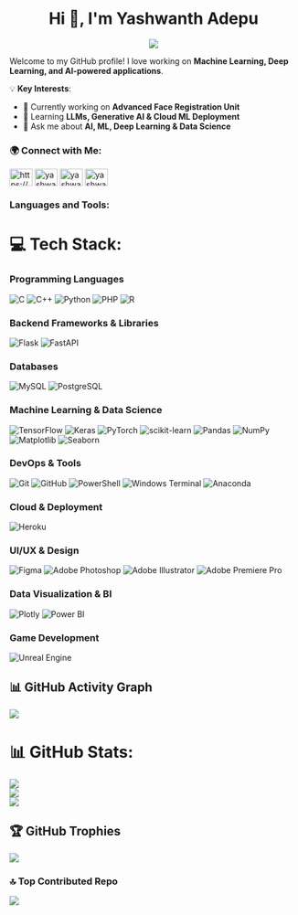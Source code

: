 <h1 align="center">Hi 👋, I'm Yashwanth Adepu</h1>  
<p align="center">
  <a href="https://github.com/darkunquie">
    <img src="https://readme-typing-svg.herokuapp.com?size=20&width=500&lines=AI/ML+Developer+|+Software+Engineer;Data+Science+|+Python;Tech+Enthusiast" />
  </a>
</p>

Welcome to my GitHub profile! I love working on **Machine Learning, Deep Learning, and AI-powered applications**.  

💡 **Key Interests**:  
- 🔭 Currently working on **Advanced Face Registration Unit**  
- 🌱 Learning **LLMs, Generative AI & Cloud ML Deployment**  
- 💬 Ask me about **AI, ML, Deep Learning & Data Science**  

<h3 align="left">🌍 Connect with Me:</h3>
<p align="left">
<a href="https://linkedin.com/in/https://www.linkedin.com/in/yashwanth-adepu-a5550722b/" target="blank"><img align="center" src="https://raw.githubusercontent.com/rahuldkjain/github-profile-readme-generator/master/src/images/icons/Social/linked-in-alt.svg" alt="https://www.linkedin.com/in/yashwanth-adepu-a5550722b/" height="30" width="40" /></a>
<a href="https://www.codechef.com/users/yashwanth_7202" target="blank"><img align="center" src="https://cdn.jsdelivr.net/npm/simple-icons@3.1.0/icons/codechef.svg" alt="yashwanth_7202" height="30" width="40" /></a>
<a href="https://www.hackerrank.com/yashwanthadepu01" target="blank"><img align="center" src="https://raw.githubusercontent.com/rahuldkjain/github-profile-readme-generator/master/src/images/icons/Social/hackerrank.svg" alt="yashwanthadepu01" height="30" width="40" /></a>
<a href="https://www.leetcode.com/yashwanth" target="blank"><img align="center" src="https://raw.githubusercontent.com/rahuldkjain/github-profile-readme-generator/master/src/images/icons/Social/leet-code.svg" alt="yashwanth" height="30" width="40" /></a>
</p>

<h3 align="left">Languages and Tools:</h3>

# 💻 Tech Stack:

### Programming Languages
![C](https://img.shields.io/badge/c-%2300599C.svg?style=for-the-badge&logo=c&logoColor=white) 
![C++](https://img.shields.io/badge/c++-%2300599C.svg?style=for-the-badge&logo=c%2B%2B&logoColor=white) 
![Python](https://img.shields.io/badge/python-3670A0?style=for-the-badge&logo=python&logoColor=ffdd54) 
![PHP](https://img.shields.io/badge/php-%23777BB4.svg?style=for-the-badge&logo=php&logoColor=white) 
![R](https://img.shields.io/badge/r-%23276DC3.svg?style=for-the-badge&logo=r&logoColor=white)

### Backend Frameworks & Libraries
![Flask](https://img.shields.io/badge/flask-%23000.svg?style=for-the-badge&logo=flask&logoColor=white) 
![FastAPI](https://img.shields.io/badge/FastAPI-005571?style=for-the-badge&logo=fastapi) 

### Databases
![MySQL](https://img.shields.io/badge/mysql-4479A1.svg?style=for-the-badge&logo=mysql&logoColor=white) 
![PostgreSQL](https://img.shields.io/badge/postgresql-%23316192.svg?style=for-the-badge&logo=postgresql&logoColor=white)

### Machine Learning & Data Science
![TensorFlow](https://img.shields.io/badge/TensorFlow-%23FF6F00.svg?style=for-the-badge&logo=TensorFlow&logoColor=white) 
![Keras](https://img.shields.io/badge/Keras-%23D00000.svg?style=for-the-badge&logo=Keras&logoColor=white) 
![PyTorch](https://img.shields.io/badge/PyTorch-%23EE4C2C.svg?style=for-the-badge&logo=PyTorch&logoColor=white) 
![scikit-learn](https://img.shields.io/badge/scikit--learn-%23F7931E.svg?style=for-the-badge&logo=scikit-learn&logoColor=white) 
![Pandas](https://img.shields.io/badge/pandas-%23150458.svg?style=for-the-badge&logo=pandas&logoColor=white) 
![NumPy](https://img.shields.io/badge/numpy-%23013243.svg?style=for-the-badge&logo=numpy&logoColor=white) 
![Matplotlib](https://img.shields.io/badge/Matplotlib-%23ffffff.svg?style=for-the-badge&logo=Matplotlib&logoColor=black) 
![Seaborn](https://img.shields.io/badge/seaborn-%232E77A4.svg?style=for-the-badge&logo=seaborn&logoColor=white)

### DevOps & Tools
![Git](https://img.shields.io/badge/git-%23F05033.svg?style=for-the-badge&logo=git&logoColor=white) 
![GitHub](https://img.shields.io/badge/github-%23121011.svg?style=for-the-badge&logo=github&logoColor=white) 
![PowerShell](https://img.shields.io/badge/PowerShell-%235391FE.svg?style=for-the-badge&logo=powershell&logoColor=white) 
![Windows Terminal](https://img.shields.io/badge/Windows%20Terminal-%234D4D4D.svg?style=for-the-badge&logo=windows-terminal&logoColor=white) 
![Anaconda](https://img.shields.io/badge/Anaconda-%2344A833.svg?style=for-the-badge&logo=anaconda&logoColor=white)

### Cloud & Deployment
![Heroku](https://img.shields.io/badge/heroku-%23430098.svg?style=for-the-badge&logo=heroku&logoColor=white)

### UI/UX & Design
![Figma](https://img.shields.io/badge/figma-%23F24E1E.svg?style=for-the-badge&logo=figma&logoColor=white) 
![Adobe Photoshop](https://img.shields.io/badge/adobe%20photoshop-%2331A8FF.svg?style=for-the-badge&logo=adobe%20photoshop&logoColor=white) 
![Adobe Illustrator](https://img.shields.io/badge/Adobe%20Illustrator-%23FF9A00.svg?style=for-the-badge&logo=adobe%20illustrator&logoColor=white) 
![Adobe Premiere Pro](https://img.shields.io/badge/Adobe%20Premiere%20Pro-9999FF.svg?style=for-the-badge&logo=Adobe%20Premiere%20Pro&logoColor=white)

### Data Visualization & BI
![Plotly](https://img.shields.io/badge/Plotly-%233F4F75.svg?style=for-the-badge&logo=plotly&logoColor=white) 
![Power BI](https://img.shields.io/badge/power_bi-F2C811?style=for-the-badge&logo=powerbi&logoColor=black)

### Game Development
![Unreal Engine](https://img.shields.io/badge/Unreal%20Engine-000000.svg?style=for-the-badge&logo=unreal-engine&logoColor=white)

## 📊 GitHub Activity Graph
![](https://github-readme-activity-graph.cyclic.app/graph?username=darkunquie&theme=react-dark)
 
# 📊 GitHub Stats:
![](https://github-readme-stats.vercel.app/api?username=darkunquie&theme=dark&hide_border=false&include_all_commits=false&count_private=false)<br/>
![](https://github-readme-streak-stats.herokuapp.com/?user=darkunquie&theme=dark&hide_border=false)<br/>
![](https://github-readme-stats.vercel.app/api/top-langs/?username=darkunquie&theme=dark&hide_border=false&include_all_commits=false&count_private=false&layout=compact)

## 🏆 GitHub Trophies
![](https://github-profile-trophy.vercel.app/?username=darkunquie&theme=radical&no-frame=false&no-bg=true&margin-w=4)

### 🔝 Top Contributed Repo
![](https://github-contributor-stats.vercel.app/api?username=darkunquie&limit=5&theme=dark&combine_all_yearly_contributions=true)
